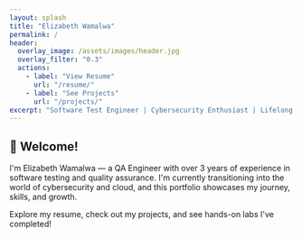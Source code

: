 ```yaml
---
layout: splash
title: "Elizabeth Wamalwa"
permalink: /
header:
  overlay_image: /assets/images/header.jpg
  overlay_filter: "0.3"
  actions:
    - label: "View Resume"
      url: "/resume/"
    - label: "See Projects"
      url: "/projects/"
excerpt: "Software Test Engineer | Cybersecurity Enthusiast | Lifelong Learner"
---
```


## 👋 Welcome!

I'm Elizabeth Wamalwa — a QA Engineer with over 3 years of experience in software testing and quality assurance. I'm currently transitioning into the world of cybersecurity and cloud, and this portfolio showcases my journey, skills, and growth.

Explore my resume, check out my projects, and see hands-on labs I've completed!
